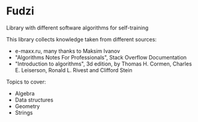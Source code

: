 Fudzi
========================================================================================================================

Library with different software algorithms for self-training

This library collects knowledge taken from different sources:
- e-maxx.ru, many thanks to Maksim Ivanov
- "Algorithms Notes For Professionals", Stack Overflow Documentation
- "Introduction to algorithms", 3d edition, 
  by Thomas H. Cormen, Charles E. Leiserson, Ronald L. Rivest and Clifford Stein

Topics to cover:
- Algebra
- Data structures
- Geometry
- Strings

